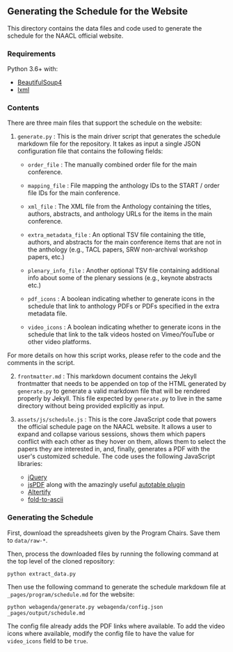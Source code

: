 ## Generating the Schedule for the Website

This directory contains the data files and code used to generate the schedule for the NAACL official website.

### Requirements

Python 3.6+ with:

- [BeautifulSoup4](https://pypi.org/project/beautifulsoup4/)
- [lxml](https://pypi.org/project/lxml/)

### Contents 

There are three main files that support the schedule on the website:

1. `generate.py` : This is the main driver script that generates the schedule markdown file for the repository. It takes as input a single JSON configuration file that contains the following fields:
    
    - `order_file` : The manually combined order file for the main conference.

    - `mapping_file` : File mapping the anthology IDs to the START / order file IDs for the main conference.

    - `xml_file` : The XML file from the Anthology containing the titles, authors, abstracts, and anthology URLs for the items in the main conference.

    - `extra_metadata_file` : An optional TSV file containing the title, authors, and abstracts for the main conference items that are not in the anthology (e.g., TACL papers, SRW non-archival workshop papers, etc.)
    
    - `plenary_info_file` : Another optional TSV file containing additional info about some of the plenary sessions (e.g., keynote abstracts etc.)

    - `pdf_icons` : A boolean indicating whether to generate icons in the schedule that link to anthology PDFs or PDFs specified in the extra metadata file.

    - `video_icons` : A boolean indicating whether to generate icons in the schedule that link to the talk videos hosted on Vimeo/YouTube or other video platforms.

For more details on how this script works, please refer to the code and the comments in the script.

2. `frontmatter.md` : This markdown document contains the Jekyll frontmatter that needs to be appended on top of the HTML generated by `generate.py` to generate a valid markdown file that will be rendered properly by Jekyll. This file expected by `generate.py` to live in the same directory without being provided explicitly as input.

3. `assets/js/schedule.js` : This is the core JavaScript code that powers the official schedule page on the NAACL website. It allows a user to expand and collapse various sessions, shows them which papers conflict with each other as they hover on them, allows them to select the papers they are interested in, and, finally, generates a PDF with the user's customized schedule. The code uses the following JavaScript libraries:
    - [jQuery](https://jquery.com)
    - [jsPDF](https://parall.ax/products/jspdf) along with the amazingly useful [autotable plugin](https://github.com/simonbengtsson/jsPDF-AutoTable)
    - [Altertify](https://alertifyjs.com)
    - [fold-to-ascii](https://github.com/mplatt/fold-to-ascii)

### Generating the Schedule

First, download the spreadsheets given by the Program Chairs. Save them to `data/raw-*`.

Then, process the downloaded files by running the following command at the top level of the cloned repository:

```
python extract_data.py
```

Then use the following command to generate the schedule markdown file at `_pages/program/schedule.md` for the website:

```
python webagenda/generate.py webagenda/config.json _pages/output/schedule.md
```

The config file already adds the PDF links where available. To add the video icons where available, modify the config file to have the value for `video_icons` field to be `true`. 
